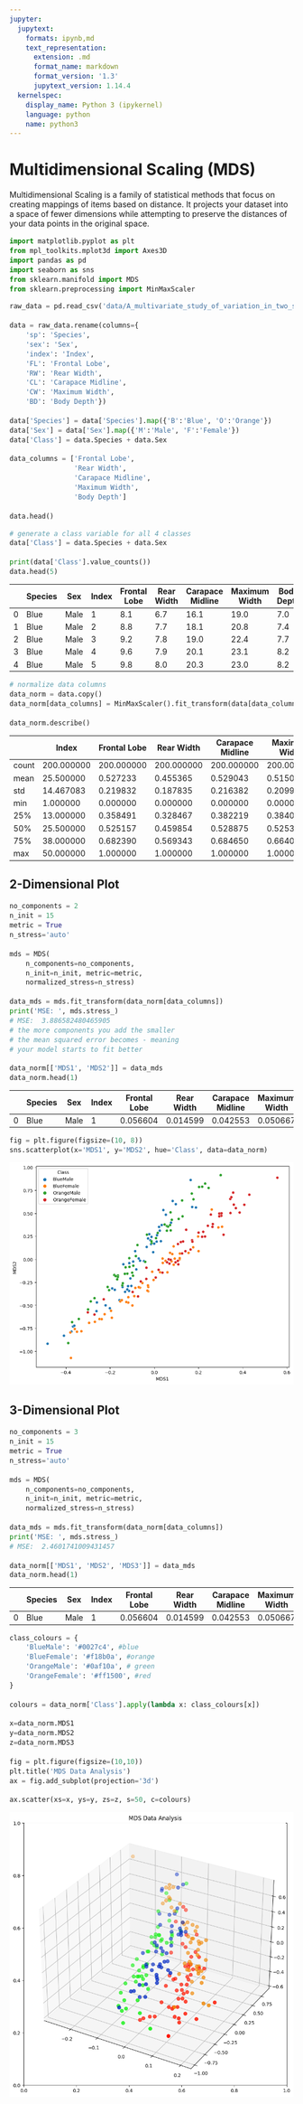 ```yaml
---
jupyter:
  jupytext:
    formats: ipynb,md
    text_representation:
      extension: .md
      format_name: markdown
      format_version: '1.3'
      jupytext_version: 1.14.4
  kernelspec:
    display_name: Python 3 (ipykernel)
    language: python
    name: python3
---
```


# Multidimensional Scaling (MDS)

Multidimensional Scaling is a family of statistical methods that focus on creating mappings of items based on distance. It projects your dataset into a space of fewer dimensions while attempting to preserve the distances of your data points in the original space.

```python
import matplotlib.pyplot as plt
from mpl_toolkits.mplot3d import Axes3D
import pandas as pd
import seaborn as sns
from sklearn.manifold import MDS
from sklearn.preprocessing import MinMaxScaler
```

```python
raw_data = pd.read_csv('data/A_multivariate_study_of_variation_in_two_species_of_rock_crab_of_genus_Leptograpsus.csv')

data = raw_data.rename(columns={
    'sp': 'Species',
    'sex': 'Sex',
    'index': 'Index',
    'FL': 'Frontal Lobe',
    'RW': 'Rear Width',
    'CL': 'Carapace Midline',
    'CW': 'Maximum Width',
    'BD': 'Body Depth'})

data['Species'] = data['Species'].map({'B':'Blue', 'O':'Orange'})
data['Sex'] = data['Sex'].map({'M':'Male', 'F':'Female'})
data['Class'] = data.Species + data.Sex

data_columns = ['Frontal Lobe',
                'Rear Width',
                'Carapace Midline',
                'Maximum Width',
                'Body Depth']

data.head()
```

```python
# generate a class variable for all 4 classes
data['Class'] = data.Species + data.Sex

print(data['Class'].value_counts())
data.head(5)
```

|    | Species | Sex | Index | Frontal Lobe | Rear Width | Carapace Midline | Maximum Width | Body Depth | Class |
| -- | -- | -- | -- | -- | -- | -- | -- | -- | -- |
| 0 | Blue | Male | 1 | 8.1 | 6.7 | 16.1 | 19.0 | 7.0 | BlueMale |
| 1 | Blue | Male | 2 | 8.8 | 7.7 | 18.1 | 20.8 | 7.4 | BlueMale |
| 2 | Blue | Male | 3 | 9.2 | 7.8 | 19.0 | 22.4 | 7.7 | BlueMale |
| 3 | Blue | Male | 4 | 9.6 | 7.9 | 20.1 | 23.1 | 8.2 | BlueMale |
| 4 | Blue | Male | 5 | 9.8 | 8.0 | 20.3 | 23.0 | 8.2 | BlueMale |

```python
# normalize data columns
data_norm = data.copy()
data_norm[data_columns] = MinMaxScaler().fit_transform(data[data_columns])

data_norm.describe()
```

|  | Index | Frontal Lobe | Rear Width | Carapace Midline | Maximum Width | Body Depth |
| -- | -- | -- | -- | -- | -- | -- |
| count | 200.000000 | 200.000000 | 200.000000 | 200.000000 | 200.000000 | 200.000000 |
| mean | 25.500000 | 0.527233 | 0.455365 | 0.529043 | 0.515053 | 0.511645 |
| std | 14.467083 | 0.219832 | 0.187835 | 0.216382 | 0.209919 | 0.220953 |
| min | 1.000000 | 0.000000 | 0.000000 | 0.000000 | 0.000000 | 0.000000 |
| 25% | 13.000000 | 0.358491 | 0.328467 | 0.382219 | 0.384000 | 0.341935 |
| 50% | 25.500000 | 0.525157 | 0.459854 | 0.528875 | 0.525333 | 0.503226 |
| 75% | 38.000000 | 0.682390 | 0.569343 | 0.684650 | 0.664000 | 0.677419 |
| max | 50.000000 | 1.000000 | 1.000000 | 1.000000 | 1.000000 | 1.000000 |


## 2-Dimensional Plot

```python
no_components = 2
n_init = 15
metric = True
n_stress='auto'

mds = MDS(
    n_components=no_components,
    n_init=n_init, metric=metric,
    normalized_stress=n_stress)

data_mds = mds.fit_transform(data_norm[data_columns])
print('MSE: ', mds.stress_)
# MSE:  3.886582480465905
# the more components you add the smaller
# the mean squared error becomes - meaning
# your model starts to fit better

data_norm[['MDS1', 'MDS2']] = data_mds
data_norm.head(1)
```

|    | Species | Sex | Index | Frontal Lobe | Rear Width | Carapace Midline | Maximum Width | Body Depth | Class | MDS1 | MDS2 |
| -- | -- | -- | -- | -- | -- | -- | -- | -- | -- | -- | -- |
| 0 | Blue | Male | 1 | 0.056604 | 0.014599 | 0.042553 | 0.050667 | 0.058065 | BlueMale | -0.482199 | -0.917839 |

```python
fig = plt.figure(figsize=(10, 8))
sns.scatterplot(x='MDS1', y='MDS2', hue='Class', data=data_norm)
```

![Multidimensional Scaling (MDS)](https://github.com/mpolinowski/multi-dimensional-scaling/blob/master/assets/Multi-Dimensional_Scaling_01.png)


## 3-Dimensional Plot

```python
no_components = 3
n_init = 15
metric = True
n_stress='auto'

mds = MDS(
    n_components=no_components,
    n_init=n_init, metric=metric,
    normalized_stress=n_stress)

data_mds = mds.fit_transform(data_norm[data_columns])
print('MSE: ', mds.stress_)
# MSE:  2.4601741009431457

data_norm[['MDS1', 'MDS2', 'MDS3']] = data_mds
data_norm.head(1)
```

|    | Species | Sex | Index | Frontal Lobe | Rear Width | Carapace Midline | Maximum Width | Body Depth | Class | MDS1 | MDS2 | MDS3 |
| -- | -- | -- | -- | -- | -- | -- | -- | -- | -- | -- | -- | -- |
| 0 | Blue | Male | 1 | 0.056604 | 0.014599 | 0.042553 | 0.050667 | 0.058065 | BlueMale | -0.093961 | 0.80491 | 0.645809 |

```python
class_colours = {
    'BlueMale': '#0027c4', #blue
    'BlueFemale': '#f18b0a', #orange
    'OrangeMale': '#0af10a', # green
    'OrangeFemale': '#ff1500', #red
}

colours = data_norm['Class'].apply(lambda x: class_colours[x])

x=data_norm.MDS1
y=data_norm.MDS2
z=data_norm.MDS3

fig = plt.figure(figsize=(10,10))
plt.title('MDS Data Analysis')
ax = fig.add_subplot(projection='3d')

ax.scatter(xs=x, ys=y, zs=z, s=50, c=colours)
```

![Multidimensional Scaling (MDS)](https://github.com/mpolinowski/multi-dimensional-scaling/blob/master/assets/Multi-Dimensional_Scaling_02.png)
